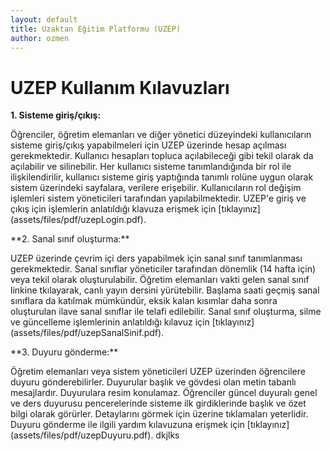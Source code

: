 ```yaml
---
layout: default
title: Uzaktan Eğitim Platformu (UZEP)
author: ozmen
---
```


# UZEP Kullanım Kılavuzları

**1. Sisteme giriş/çıkış:**
<p>
Öğrenciler, öğretim elemanları ve diğer yönetici düzeyindeki kullanıcıların sisteme giriş/çıkış yapabilmeleri için UZEP üzerinde hesap açılması gerekmektedir. Kullanıcı hesapları topluca açılabileceği gibi tekil olarak da açılabilir ve silinebilir. Her kullanıcı sisteme tanımlandığında bir rol ile ilişkilendirilir, kullanıcı sisteme giriş yaptığında tanımlı rolüne uygun olarak sistem üzerindeki sayfalara, verilere erişebilir. Kullanıcıların rol değişim işlemleri sistem yöneticileri tarafından yapılabilmektedir. UZEP'e giriş ve çıkış için işlemlerin anlatıldığı klavuza erişmek için [tıklayınız](assets/files/pdf/uzepLogin.pdf).
</p>
**2. Sanal sınıf oluşturma:**
<p>
UZEP üzerinde çevrim içi ders yapabilmek için sanal sınıf tanımlanması gerekmektedir. Sanal sınıflar yöneticiler tarafından dönemlik (14 hafta için) veya tekil olarak oluşturulabilir. Öğretim elemanları vakti gelen sanal sınıf linkine tkılayarak, canlı yayın dersini yürütebilir. Başlama saati geçmiş sanal sınıflara da katılmak mümkündür, eksik kalan kısımlar daha sonra oluşturulan ilave sanal sınıflar ile telafi edilebilir. Sanal sınıf oluşturma, silme ve güncelleme işlemlerinin anlatıldığı kılavuz için [tıklayınız](assets/files/pdf/uzepSanalSinif.pdf).
</p>
**3. Duyuru gönderme:**
<p>
Öğretim elemanları veya sistem yöneticileri UZEP üzerinden öğrencilere duyuru gönderebilirler. Duyurular başlık ve gövdesi olan metin tabanlı mesajlardır. Duyurulara resim konulamaz. Öğrenciler güncel duyuralı genel ve ders duyurusu pencerelerinde sisteme ilk girdiklerinde başlık ve özet bilgi olarak görürler. Detaylarını görmek için üzerine tıklamaları yeterlidir. Duyuru gönderme ile ilgili yardım kılavuzuna erişmek için [tıklayınız](assets/files/pdf/uzepDuyuru.pdf).
dkjlks
</p>